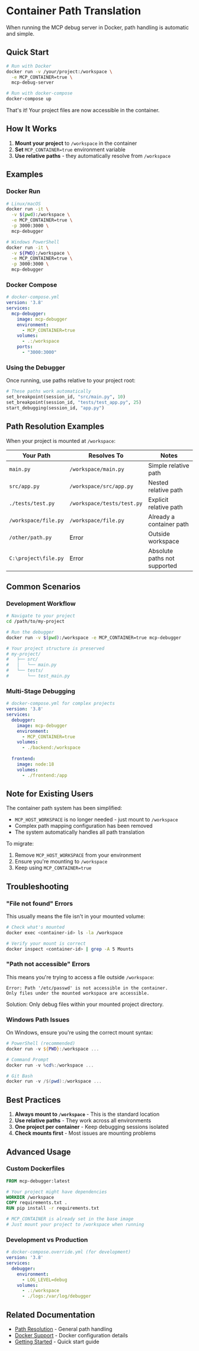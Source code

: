 # Container Path Translation

When running the MCP debug server in Docker, path handling is automatic and simple.

## Quick Start

```bash
# Run with Docker
docker run -v /your/project:/workspace \
  -e MCP_CONTAINER=true \
  mcp-debug-server

# Run with docker-compose
docker-compose up
```

That's it! Your project files are now accessible in the container.

## How It Works

1. **Mount your project** to `/workspace` in the container
2. **Set** `MCP_CONTAINER=true` environment variable
3. **Use relative paths** - they automatically resolve from `/workspace`

## Examples

### Docker Run

```bash
# Linux/macOS
docker run -it \
  -v $(pwd):/workspace \
  -e MCP_CONTAINER=true \
  -p 3000:3000 \
  mcp-debugger

# Windows PowerShell
docker run -it \
  -v ${PWD}:/workspace \
  -e MCP_CONTAINER=true \
  -p 3000:3000 \
  mcp-debugger
```

### Docker Compose

```yaml
# docker-compose.yml
version: '3.8'
services:
  mcp-debugger:
    image: mcp-debugger
    environment:
      - MCP_CONTAINER=true
    volumes:
      - .:/workspace
    ports:
      - "3000:3000"
```

### Using the Debugger

Once running, use paths relative to your project root:

```python
# These paths work automatically
set_breakpoint(session_id, "src/main.py", 10)
set_breakpoint(session_id, "tests/test_app.py", 25)
start_debugging(session_id, "app.py")
```

## Path Resolution Examples

When your project is mounted at `/workspace`:

| Your Path | Resolves To | Notes |
|-----------|-------------|-------|
| `main.py` | `/workspace/main.py` | Simple relative path |
| `src/app.py` | `/workspace/src/app.py` | Nested relative path |
| `./tests/test.py` | `/workspace/tests/test.py` | Explicit relative path |
| `/workspace/file.py` | `/workspace/file.py` | Already a container path |
| `/other/path.py` | Error | Outside workspace |
| `C:\project\file.py` | Error | Absolute paths not supported |

## Common Scenarios

### Development Workflow

```bash
# Navigate to your project
cd /path/to/my-project

# Run the debugger
docker run -v $(pwd):/workspace -e MCP_CONTAINER=true mcp-debugger

# Your project structure is preserved
# my-project/
#   ├── src/
#   │   └── main.py
#   └── tests/
#       └── test_main.py
```

### Multi-Stage Debugging

```yaml
# docker-compose.yml for complex projects
version: '3.8'
services:
  debugger:
    image: mcp-debugger
    environment:
      - MCP_CONTAINER=true
    volumes:
      - ./backend:/workspace
    
  frontend:
    image: node:18
    volumes:
      - ./frontend:/app
```

## Note for Existing Users

The container path system has been simplified:
- `MCP_HOST_WORKSPACE` is no longer needed - just mount to `/workspace`
- Complex path mapping configuration has been removed
- The system automatically handles all path translation

To migrate:
1. Remove `MCP_HOST_WORKSPACE` from your environment
2. Ensure you're mounting to `/workspace`
3. Keep using `MCP_CONTAINER=true`

## Troubleshooting

### "File not found" Errors

This usually means the file isn't in your mounted volume:

```bash
# Check what's mounted
docker exec <container-id> ls -la /workspace

# Verify your mount is correct
docker inspect <container-id> | grep -A 5 Mounts
```

### "Path not accessible" Errors

This means you're trying to access a file outside `/workspace`:

```
Error: Path '/etc/passwd' is not accessible in the container.
Only files under the mounted workspace are accessible.
```

Solution: Only debug files within your mounted project directory.

### Windows Path Issues

On Windows, ensure you're using the correct mount syntax:

```powershell
# PowerShell (recommended)
docker run -v ${PWD}:/workspace ...

# Command Prompt
docker run -v %cd%:/workspace ...

# Git Bash
docker run -v /$(pwd):/workspace ...
```

## Best Practices

1. **Always mount to `/workspace`** - This is the standard location
2. **Use relative paths** - They work across all environments
3. **One project per container** - Keep debugging sessions isolated
4. **Check mounts first** - Most issues are mounting problems

## Advanced Usage

### Custom Dockerfiles

```dockerfile
FROM mcp-debugger:latest

# Your project might have dependencies
WORKDIR /workspace
COPY requirements.txt .
RUN pip install -r requirements.txt

# MCP_CONTAINER is already set in the base image
# Just mount your project to /workspace when running
```

### Development vs Production

```yaml
# docker-compose.override.yml (for development)
version: '3.8'
services:
  debugger:
    environment:
      - LOG_LEVEL=debug
    volumes:
      - .:/workspace
      - ./logs:/var/log/debugger
```

## Related Documentation

- [Path Resolution](./path-resolution.md) - General path handling
- [Docker Support](./docker-support.md) - Docker configuration details
- [Getting Started](./getting-started.md) - Quick start guide

